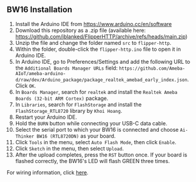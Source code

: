 ## BW16 Installation
1. Install the Arduino IDE from https://www.arduino.cc/en/software
2. Download this repository as a .zip file (available here: https://github.com/jblanked/FlipperHTTP/archive/refs/heads/main.zip)
3. Unzip the file and change the folder named `src` to `flipper-http`. 
4. Within the folder, double-click the `flipper-http.ino` file to open it in Arduino IDE.
5. In Arduino IDE, go to Preferences/Settings and add the following URL to the `Additional Boards Manager URLs` field: `https://github.com/Ameba-AIoT/ameba-arduino-d/raw/dev/Arduino_package/package_realtek_amebad_early_index.json`. Click `OK`.
6. In `Boards Manager`, search for `realtek` and install the `Realtek Ameba Boards (32-bit ARM Cortex)` package. 
7. In `Libraries`, search for `FlashStorage` and install the `FlashStorage_RTL8720` library by `Khoi Hoang`.
8. Restart your Arduino IDE.
9. Hold the `BURN` button while connecting your USB-C data cable.
10. Select the serial port to which your BW16 is connected and choose `Ai-Thinker BW16 (RTL8720DN)` as your board.
11. Click `Tools` in the menu, select `Auto Flash Mode`, then click `Enable`.
12. Click `Sketch` in the menu, then select `Upload`.
13. After the upload completes, press the `RST` button once. If your board is flashed correctly, the BW16's LED will flash GREEN three times.

For wiring information, click [here](https://github.com/jblanked/FlipperHTTP?tab=readme-ov-file#wiring).
